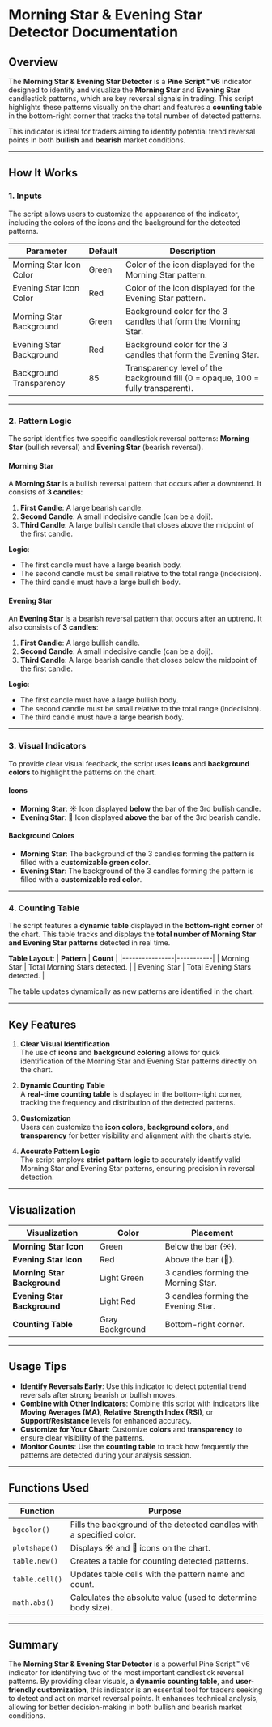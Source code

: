 # **Morning Star & Evening Star Detector Documentation**

## **Overview**
The **Morning Star & Evening Star Detector** is a **Pine Script™ v6** indicator designed to identify and visualize the **Morning Star** and **Evening Star** candlestick patterns, which are key reversal signals in trading. This script highlights these patterns visually on the chart and features a **counting table** in the bottom-right corner that tracks the total number of detected patterns.

This indicator is ideal for traders aiming to identify potential trend reversal points in both **bullish** and **bearish** market conditions.

---

## **How It Works**

### **1. Inputs**
The script allows users to customize the appearance of the indicator, including the colors of the icons and the background for the detected patterns.

| **Parameter**             | **Default** | **Description**                                               |
|--------------------------|-------------|-------------------------------------------------------------|
| Morning Star Icon Color   | Green       | Color of the icon displayed for the Morning Star pattern.     |
| Evening Star Icon Color   | Red         | Color of the icon displayed for the Evening Star pattern.     |
| Morning Star Background   | Green       | Background color for the 3 candles that form the Morning Star.|
| Evening Star Background   | Red         | Background color for the 3 candles that form the Evening Star.|
| Background Transparency   | 85          | Transparency level of the background fill (0 = opaque, 100 = fully transparent).|

---

### **2. Pattern Logic**
The script identifies two specific candlestick reversal patterns: **Morning Star** (bullish reversal) and **Evening Star** (bearish reversal).

#### **Morning Star**
A **Morning Star** is a bullish reversal pattern that occurs after a downtrend. It consists of **3 candles**:

1. **First Candle**: A large bearish candle.  
2. **Second Candle**: A small indecisive candle (can be a doji).  
3. **Third Candle**: A large bullish candle that closes above the midpoint of the first candle.  

**Logic**:
- The first candle must have a large bearish body.  
- The second candle must be small relative to the total range (indecision).  
- The third candle must have a large bullish body.  

#### **Evening Star**
An **Evening Star** is a bearish reversal pattern that occurs after an uptrend. It also consists of **3 candles**:

1. **First Candle**: A large bullish candle.  
2. **Second Candle**: A small indecisive candle (can be a doji).  
3. **Third Candle**: A large bearish candle that closes below the midpoint of the first candle.  

**Logic**:
- The first candle must have a large bullish body.  
- The second candle must be small relative to the total range (indecision).  
- The third candle must have a large bearish body.  

---

### **3. Visual Indicators**
To provide clear visual feedback, the script uses **icons** and **background colors** to highlight the patterns on the chart.

#### **Icons**
- **Morning Star**: ☀️ Icon displayed **below** the bar of the 3rd bullish candle.  
- **Evening Star**: 🌙 Icon displayed **above** the bar of the 3rd bearish candle.  

#### **Background Colors**
- **Morning Star**: The background of the 3 candles forming the pattern is filled with a **customizable green color**.  
- **Evening Star**: The background of the 3 candles forming the pattern is filled with a **customizable red color**.  

---

### **4. Counting Table**
The script features a **dynamic table** displayed in the **bottom-right corner** of the chart. This table tracks and displays the **total number of Morning Star and Evening Star patterns** detected in real time.

**Table Layout**:
| **Pattern**    | **Count** |
|----------------|-----------|
| Morning Star   | Total Morning Stars detected. |
| Evening Star   | Total Evening Stars detected. |

The table updates dynamically as new patterns are identified in the chart.

---

## **Key Features**
1. **Clear Visual Identification**  
   The use of **icons** and **background coloring** allows for quick identification of the Morning Star and Evening Star patterns directly on the chart.

2. **Dynamic Counting Table**  
   A **real-time counting table** is displayed in the bottom-right corner, tracking the frequency and distribution of the detected patterns.

3. **Customization**  
   Users can customize the **icon colors**, **background colors**, and **transparency** for better visibility and alignment with the chart’s style.

4. **Accurate Pattern Logic**  
   The script employs **strict pattern logic** to accurately identify valid Morning Star and Evening Star patterns, ensuring precision in reversal detection.

---

## **Visualization**
| **Visualization**          | **Color**          | **Placement**                                |
|---------------------------|-------------------|---------------------------------------------|
| **Morning Star Icon**      | Green             | Below the bar (☀️).                        |
| **Evening Star Icon**      | Red               | Above the bar (🌙).                        |
| **Morning Star Background**| Light Green       | 3 candles forming the Morning Star.         |
| **Evening Star Background**| Light Red         | 3 candles forming the Evening Star.         |
| **Counting Table**         | Gray Background   | Bottom-right corner.                        |

---

## **Usage Tips**
- **Identify Reversals Early**: Use this indicator to detect potential trend reversals after strong bearish or bullish moves.  
- **Combine with Other Indicators**: Combine this script with indicators like **Moving Averages (MA)**, **Relative Strength Index (RSI)**, or **Support/Resistance** levels for enhanced accuracy.  
- **Customize for Your Chart**: Customize **colors** and **transparency** to ensure clear visibility of the patterns.  
- **Monitor Counts**: Use the **counting table** to track how frequently the patterns are detected during your analysis session.  

---

## **Functions Used**
| **Function**    | **Purpose**                                         |
|-----------------|---------------------------------------------------|
| `bgcolor()`     | Fills the background of the detected candles with a specified color. |
| `plotshape()`   | Displays ☀️ and 🌙 icons on the chart.                 |
| `table.new()`   | Creates a table for counting detected patterns.     |
| `table.cell()`  | Updates table cells with the pattern name and count.|
| `math.abs()`    | Calculates the absolute value (used to determine body size).|

---

## **Summary**
The **Morning Star & Evening Star Detector** is a powerful Pine Script™ v6 indicator for identifying two of the most important candlestick reversal patterns. By providing clear visuals, a **dynamic counting table**, and **user-friendly customization**, this indicator is an essential tool for traders seeking to detect and act on market reversal points. It enhances technical analysis, allowing for better decision-making in both bullish and bearish market conditions.
